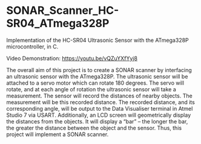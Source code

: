 # SONAR_Scanner_HC-SR04_ATmega328P
Implementation of the HC-SR04 Ultrasonic Sensor with the ATmega328P microcontroller, in C.

Video Demonstration: https://youtu.be/vQZuYXfYyj8

The overall aim of this project is to create a SONAR scanner by interfacing an ultrasonic sensor with the ATmega328P. 
The ultrasonic sensor will be attached to a servo motor which can rotate 180 degrees. 
The servo will rotate, and at each angle of rotation the ultrasonic sensor will take a measurement. 
The sensor will record the distances of nearby objects. 
The measurement will be this recorded distance. 
The recorded distance, and its corresponding angle, will be output to the Data Visualiser terminal in Atmel Studio 7 via USART.
Additionally, an LCD screen will geometrically display the distances from the objects.
It will display a “bar” – the longer the bar, the greater the distance between the object and the sensor.
Thus, this project will implement a SONAR scanner.

